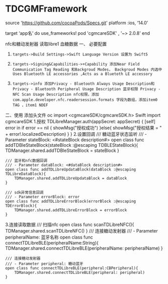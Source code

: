 # TDCGMFramework

source 'https://github.com/cocoaPods/Specs.git'
platform :ios, ‘14.0’

target ‘app名’ do
	use_frameworks!
   	pod 'cgmcareSDK' , '~> 2.0.8'
end



nfc和糖动发射器 读取libre1 血糖数据
一、 必要配置
1.     targets->Build Settings->Swift Language Version 设置为 Swift5
2.     targets->Signing&Capabilities->+Capability 添加Near Field Communication Tag Reading 和Backgroud Modes， Backgroud Modes 内选中Uses Bluetooth LE accessories ,Acts as a Bluetoth LE accessory 
3.     targets->info 添加Privacy - Bluetooth Always Usage Description和Privacy - Bluetooth Peripheral Usage Description 蓝牙权限 Privacy - NFC Scan Usage Description nfc权限，添加com.apple.developer.nfc.readersession.formats 字段为数组，添加item0 TAG ，item1 NDEF    
二、使用
添加头文件
oc import <cgmcareSDK/cgmcareSDK.h>
Swift  import cgmcareSDK
1.授权
TDLibreManager.auth(appSecret: appSecret) { [self] error in
            if error == nil {
                showMsg("授权成功")
            }else{
                showMsg("授权结果 = " + error!.localizedDescription)
            }
        }
2.设置回调
    /// 糖动蓝牙状态监听
    /// - Parameter stateBlock: <#stateBlock description#>
    open class func addTDBleStateBlock(stateBlock :@escaping TDBLEStateBlock){
        TDManager.shared.addTDBleStateBlock = stateBlock
    }
    
    /// 蓝牙和nfc数据回调
    /// - Parameter dataBlock: <#dataBlock description#>
    open class func addTDLibreUpdataBlock(dataBlock :@escaping TDLibreDataBlock){
        TDManager.shared.addTDLibreUpdataBlock = dataBlock
    }
    
    /// sdk异常信息回调
    /// - Parameter errorBlock: error
    open class func addTDLibreErrorBlock(errorBlock :@escaping TDErrorBlock){
        TDManager.shared.addTDLibreErrorBlock = errorBlock
    }
3.连接读取数据
    /// 扫描nfc
    open class func scanTDLibreNFC(){
        TDManager.shared.scanTDLibreNFC()
    }
    /// 连接糖动发射器
    /// - Parameter peripheralName: 蓝牙名称
    open class func connectTDLibreBLE(peripheralName:String){
        TDManager.shared.connectTDLibreBLE(peripheralName: peripheralName)
    }
    
    /// 连接糖动发射器
    /// - Parameter peripheral: 糖动蓝牙
    open class func connectTDLibreBLE(peripheral:CBPeripheral){
        TDManager.shared.connectTDLibreBLE(peripheral: peripheral)
    }   


